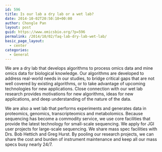 ```yaml
---
id: 596
title: Is our lab a dry lab or a wet lab?
date: 2014-10-02T20:50:10+00:00
author: Chongle Pan
layout: post
guid: https://www.omicsbio.org/?p=596
permalink: /2014/10/02/faq-lab-dry-lab-wet-lab/
basic_page_layout:
  - center
categories:
  - General
---
```

We are a dry lab that develops algorithms to process omics data and mine omics data for biological knowledge. Our algorithms are developed to address real-world needs in our studies, to bridge critical gaps that are not well covered by existing algorithms, or to take advantage of upcoming technologies for new applications. Close connection with our wet lab research provides motivations for new algorithms, ideas for new applications, and deep understanding of the nature of the data.

We are also a wet lab that performs experiments and generates data in proteomics, genomics, transcripteomics and metabolomics. Because sequencing has become a commodity service, we use core facilities that provide the latest technology for small-scale sequencing. We apply for JGI user projects for large-scale sequencing. We share mass spec facilities with Drs. Bob Hettich and Greg Hurst. By pooling our research projects, we can share the cost and burden of instrument maintenance and keep all our mass specs busy nearly 24/7.